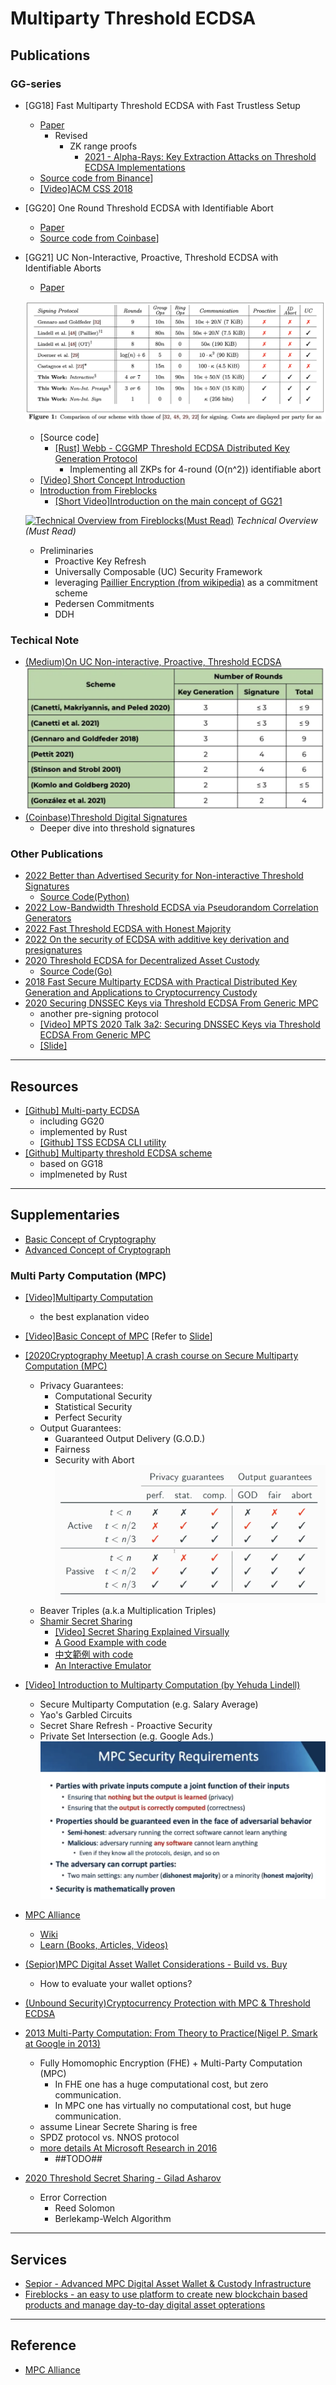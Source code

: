# Multiparty Threshold ECDSA

## Publications

### GG-series

- [GG18] Fast Multiparty Threshold ECDSA with Fast Trustless Setup
  - [Paper](https://eprint.iacr.org/2019/114.pdf)
    - Revised
      - ZK range proofs
        - [2021 - Alpha-Rays: Key Extraction Attacks on Threshold ECDSA Implementations](https://eprint.iacr.org/2021/1621.pdf)
  - [Source code from Binance](https://github.com/bnb-chain/tss-lib)]
  - [[Video]ACM CSS 2018](https://www.youtube.com/watch?v=PdfDZIwuZm0)
  
- [GG20] One Round Threshold ECDSA with Identifiable Abort
  - [Paper](https://eprint.iacr.org/2020/540.pdf)
  - [Source code from Coinbase](https://github.com/coinbase/kryptology)]

- [GG21] UC Non-Interactive, Proactive, Threshold ECDSA with Identifiable Aborts
  - [Paper](https://eprint.iacr.org/2021/060.pdf)

  ![Performance Comparison](/img/gg21_fig1.png)

  - [Source code]
    - [[Rust] Webb - CGGMP Threshold ECDSA Distributed Key Generation Protocol](https://github.com/webb-tools/cggmp-threshold-ecdsa)
      - Implementing all ZKPs for 4-round (O(n^2)) identifiable abort
  - [[Video] Short Concept Introduction](https://dl.acm.org/doi/10.1145/3372297.3423367#)
  - [Introduction from Fireblocks](https://www.fireblocks.com/blog/ccs-threshold-ecdsa/)
    - [[Short Video]Introduction on the main concept of GG21](https://www.youtube.com/watch?v=tNptKxswmvg)
  
  [![Technical Overview from Fireblocks(Must Read)](https://img.youtube.com/vi/zXCSPWxWA-s/sddefault.jpg)](https://www.youtube.com/watch?v=zXCSPWxWA-s)
  *Technical Overview (Must Read)*
  
  - Preliminaries
    - Proactive Key Refresh
    - Universally Composable (UC) Security Framework
    - leveraging [Paillier Encryption (from wikipedia)](https://en.wikipedia.org/wiki/Paillier_cryptosystem) as a commitment scheme
    - Pedersen Commitments
    - DDH

### Techical Note

- [(Medium)On UC Non-interactive, Proactive, Threshold ECDSA](https://medium.com/iovlabs-innovation-stories/on-uc-non-interactive-proactive-threshold-ecdsa-fda5916edc50)
 ![Rounds Comparison](/img/ts-comparison.png)
- [(Coinbase)Threshold Digital Signatures](https://www.coinbase.com/blog/threshold-digital-signatures)
  - Deeper dive into threshold signatures
  
### Other Publications

- [2022 Better than Advertised Security for Non-interactive Threshold Signatures](https://crypto.iacr.org/2022/papers/538806_1_En_18_Chapter_OnlinePDF.pdf)
  - [Source Code(Python)](https://github.com/mmaller/multi_and_threshold_signature_reductions)
- [2022 Low-Bandwidth Threshold ECDSA via Pseudorandom Correlation Generators](https://eprint.iacr.org/2021/1587.pdf)
- [2022 Fast Threshold ECDSA with Honest Majority](https://eprint.iacr.org/2020/501.pdf)
- [2022 On the security of ECDSA with additive key derivation and presignatures](https://eprint.iacr.org/2021/1330.pdf)
- [2020 Threshold ECDSA for Decentralized Asset Custody](https://eprint.iacr.org/2020/498.pdf)
  - [Source Code(Go)](https://github.com/aleph-zero-foundation/threshold-ecdsa)
- [2018 Fast Secure Multiparty ECDSA with Practical Distributed Key Generation and Applications to Cryptocurrency Custody](https://eprint.iacr.org/2018/987.pdf)
- [2020 Securing DNSSEC Keys via Threshold ECDSA From Generic MPC](https://eprint.iacr.org/2019/889.pdf)
  - another pre-signing protocol
  - [[Video] MPTS 2020 Talk 3a2: Securing DNSSEC Keys via Threshold ECDSA From Generic MPC](https://csrc.nist.gov/presentations/2020/mpts2020-3a2)
  - [[Slide]](https://csrc.nist.gov/CSRC/media//Events/mpts2020/slides/mpts2020-3a2-talk-kris.pdf)

---

## Resources

- [[Github] Multi-party ECDSA](https://github.com/ZenGo-X/multi-party-ecdsa)
  - including GG20
  - implemented by Rust
  - [[Github] TSS ECDSA CLI utility](https://github.com/cryptochill/tss-ecdsa-cli)
- [[Github] Multiparty threshold ECDSA scheme](https://github.com/ing-bank/threshold-signatures)
  - based on GG18
  - implmeneted by Rust
  
---

## Supplementaries

- [Basic Concept of Cryptography](basic.md)
- [Advanced Concept of Cryptograph](advanced.md)

### Multi Party Computation (MPC)
- [[Video]Multiparty Computation](https://www.youtube.com/watch?v=_kLET4k2xBQ)
  - the best explanation video
- [[Video]Basic Concept of MPC](https://www.youtube.com/watch?v=vRVudJADQLk) [Refer to [Slide](https://drive.google.com/file/d/1U5M8b4dePgEgiY4PPeP3DL0LB_kaS34S/view)]
- [[2020Cryptography Meetup] A crash course on Secure Multiparty Computation (MPC)](https://www.youtube.com/watch?v=HOqv5xzrlFI)
  - Privacy Guarantees:
    - Computational Security
    - Statistical Security
    - Perfect Security
  - Output Guarantees:
    - Guaranteed Output Delivery (G.O.D.)
    - Fairness
    - Security with Abort
  ![active_guaranteed](/img/active_guaranteed.png)
  - Beaver Triples (a.k.a Multiplication Triples)
  - [Shamir Secret Sharing](https://en.wikipedia.org/wiki/Shamir%27s_Secret_Sharing)
    - [[Video] Secret Sharing Explained Virsually](https://www.youtube.com/watch?v=iFY5SyY3IMQ)
    - [A Good Example with code](https://www.geeksforgeeks.org/shamirs-secret-sharing-algorithm-cryptography/)
    - [中文範例 with code](https://medium.com/taipei-ethereum-meetup/%E7%A7%81%E9%91%B0%E5%88%86%E5%89%B2-shamirs-secret-sharing-7a70c8abf664)
    - [An Interactive Emulator](https://iancoleman.io/shamir/)

- [[Video] Introduction to Multiparty Computation (by Yehuda Lindell)](https://www.youtube.com/watch?v=aDL_KScy6hA)
  - Secure Multiparty Computation (e.g. Salary Average)
  - Yao's Garbled Circuits
  - Secret Share Refresh - Proactive Security
  - Private Set Intersection (e.g. Google Ads.)
  ![mpc properties](/img/mpc_properties.png)
- [MPC Alliance](https://www.mpcalliance.org/)
  - [Wiki](https://wiki.mpcalliance.org/)
  - [Learn (Books, Articles, Videos)](https://www.mpcalliance.org/learn)
- [(Sepior)MPC Digital Asset Wallet Considerations - Build vs. Buy](https://www.youtube.com/watch?v=y9nvtJlZvI8)
  - How to evaluate your wallet options?
- [(Unbound Security)Cryptocurrency Protection with MPC & Threshold ECDSA](https://www.youtube.com/watch?v=AAW5C0cXLIU)
- [2013 Multi-Party Computation: From Theory to Practice(Nigel P. Smark at Google in 2013)](https://www.youtube.com/watch?v=LRAN_w1_qmw)
  - Fully Homomophic Encryption (FHE) + Multi-Party Computation (MPC)
    - In FHE one has a huge computational cost, but zero communication.
    - In MPC one has virtually no computational cost, but huge communication.
  - assume Linear Secrete Sharing is free
  - SPDZ protocol vs. NNOS protocol
  - [more details At Microsoft Research in 2016](https://www.youtube.com/watch?v=pNNLAEygPQI)
    - ##TODO##
- [2020 Threshold Secret Sharing - Gilad Asharov](https://www.youtube.com/watch?v=5tDp_-Nf7nU)
  - Error Correction
    - Reed Solomon
    - Berlekamp-Welch Algorithm

---

## Services

- [Sepior - Advanced MPC Digital Asset Wallet & Custody Infrastructure](https://sepior.com/)
- [Fireblocks - an easy to use platform to create new blockchain based products and manage day-to-day digital asset opterations](https://www.fireblocks.com/blog/ccs-threshold-ecdsa/)

---

## Reference

- [MPC Alliance](https://www.mpcalliance.org/)
